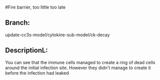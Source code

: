 #Fire barrier, too little too late

## Branch: 

update-cc3s-model/cytokine-sub-model/ck-decay

## DescriptionL:

You can see that the immune cells managed to create a ring of dead cells
around the initial infection site. However they didn't manage to create it
before the infection had leaked